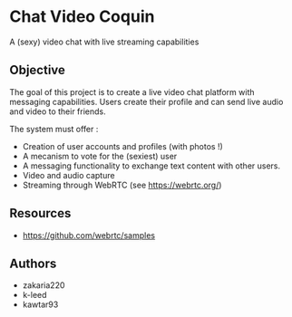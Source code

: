 # Chat Video Coquin

A (sexy) video chat with live streaming capabilities

## Objective

The goal of this project is to create a live video chat platform with messaging capabilities. Users create their profile 
and can send live audio and video to their friends.

The system must offer :
* Creation of user accounts and profiles (with photos !)
* A mecanism to vote for the (sexiest) user
* A messaging functionality to exchange text content with other users.
* Video and audio capture 
* Streaming through WebRTC (see https://webrtc.org/)

## Resources

* https://github.com/webrtc/samples

## Authors

* zakaria220
* k-leed
* kawtar93
